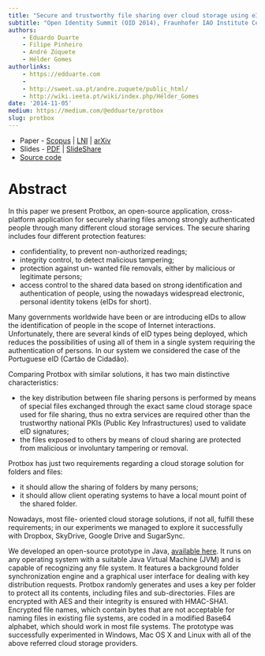 ```yaml
---
title: "Secure and trustworthy file sharing over cloud storage using eID tokens"
subtitle: "Open Identity Summit (OID 2014), Fraunhofer IAO Institute Center, Stuttgart, Germany"
authors:
    - Eduardo Duarte
    - Filipe Pinheiro
    - André Zúquete
    - Hélder Gomes
authorlinks:
    - https://edduarte.com
    - 
    - http://sweet.ua.pt/andre.zuquete/public_html/
    - http://wiki.ieeta.pt/wiki/index.php/Hélder_Gomes
date: '2014-11-05'
medium: https://medium.com/@edduarte/protbox
slug: protbox
---
```


- Paper - [Scopus](http://www.scopus.com/inward/record.url?eid=2-s2.0-84919383572&partnerID=tZOtx3y1) | [LNI](http://subs.emis.de/LNI/Proceedings/Proceedings237/article15.html) | [arXiv](http://arxiv.org/abs/1501.03139)
- Slides - [PDF](/openidentity2014/slides.pdf) | [SlideShare](http://www.slideshare.net/EduardoDuarte33/oid2014presentation)
- [Source code](https://github.com/edduarte/protbox)

# Abstract

In this paper we present Protbox, an open-source application, cross-platform
application for securely sharing files among strongly authenticated people
through many different cloud storage services. The secure sharing includes four
different protection features:

- confidentiality, to prevent non-authorized readings;
- integrity control, to detect malicious tampering;
- protection against un- wanted file removals, either by malicious or
  legitimate persons;
- access control to the shared data based on strong identification and
  authentication of people, using the nowadays widespread electronic, personal
  identity tokens (eIDs for short).

Many governments worldwide have been or are introducing eIDs to allow the
identification of people in the scope of Internet interactions. Unfortunately,
there are several kinds of eID types being deployed, which reduces the
possibilities of using all of them in a single system requiring the
authentication of persons. In our system we considered the case of the
Portuguese eID (Cartão de Cidadão).

Comparing Protbox with similar solutions, it has two main distinctive
characteristics:

- the key distribution between file sharing persons is performed by means of
  special files exchanged through the exact same cloud storage space used for
  file sharing, thus no extra services are required other than the trustworthy
  national PKIs (Public Key Infrastructures) used to validate eID signatures;
- the files exposed to others by means of cloud sharing are protected from
  malicious or involuntary tampering or removal.

Protbox has just two requirements regarding a cloud storage solution for
folders and files:

- it should allow the sharing of folders by many persons;
- it should allow client operating systems to have a local mount point of the
  shared folder.

Nowadays, most file- oriented cloud storage solutions, if not all, fulfill
these requirements; in our experiments we managed to explore it successfully
with Dropbox, SkyDrive, Google Drive and SugarSync.

We developed an open-source prototype in Java, [available
here](https://github.com/edduarte/protbox). It runs on any operating system
with a suitable Java Virtual Machine (JVM) and is capable of recognizing any
file system. It features a background folder synchronization engine and a
graphical user interface for dealing with key distribution requests. Protbox
randomly generates and uses a key per folder to protect all its contents,
including files and sub-directories. Files are encrypted with AES and their
integrity is ensured with HMAC-SHA1. Encrypted file names, which contain bytes
that are not acceptable for naming files in existing file systems, are coded in
a modified Base64 alphabet, which should work in most file systems. The
prototype was successfully experimented in Windows, Mac OS X and Linux with all
of the above referred cloud storage providers.
